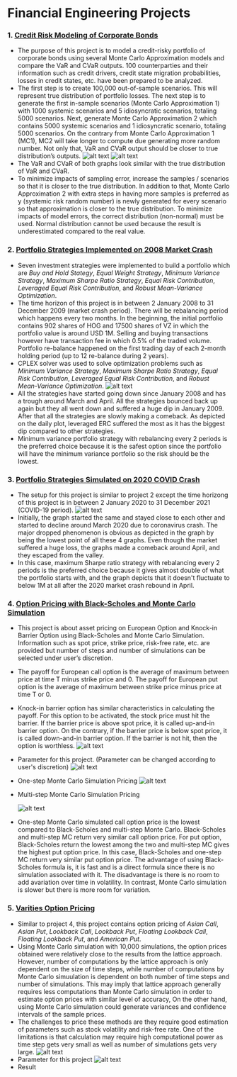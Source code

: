 # Financial Engineering Projects
### 1. [Credit Risk Modeling of Corporate Bonds](https://github.com/fendihalim/fendihalim/blob/main/Financial%20Engineering/credit-risk-modeling)
- The purpose of this project is to model a credit-risky portfolio of corporate bonds using several Monte Carlo Approximation models and compare the VaR and CVaR outputs. 100 counterparties and their information such as credit drivers, credit state migration probabilities, losses in credit states, etc. have been prepared to be analyzed.
- The first step is to create 100,000 out-of-sample scenarios. This will represent true distribution of portfolio losses. The next step is to generate the first in-sample scenarios (Monte Carlo Approximation 1) with 1000 systemic scenarios and 5 idiosyncratic scenarios, totaling 5000 scenarios. Next, generate Monte Carlo Approximation 2 which contains 5000 systemic scenarios and 1 idiosyncratic scenario, totaling 5000 scenarios. On the contrary from Monte Carlo Approximation 1 (MC1), MC2 will take longer to compute due generating more random number. Not only that, VaR and CVaR output should be closer to true distribution’s outputs.
![alt text](https://github.com/fendihalim/fendihalim/blob/main/Financial%20Engineering/images/MC1.png)
![alt text](https://github.com/fendihalim/fendihalim/blob/main/Financial%20Engineering/images/MC2.png)
- The VaR and CVaR of both graphs look similar with the true distribution of VaR and CVaR.
- To minimize impacts of sampling error, increase the samples / scenarios so that it is closer to the true distribution. In addition to that, Monte Carlo Approximation 2 with extra steps in having more samples is preferred as y (systemic risk random number) is newly generated for every scenario so that approximation is closer to the true distribution. To minimize impacts of model errors, the correct distribution (non-normal) must be used. Normal distribution cannot be used because the result is underestimated compared to the real value.
### 2. [Portfolio Strategies Implemented on 2008 Market Crash](https://github.com/fendihalim/fendihalim/blob/main/Financial%20Engineering/financial-optimization-simulation)
- Seven investment strategies were implemented to build a portfolio which are *Buy and Hold Stategy*, *Equal Weight Strategy*, *Minimum Variance Strategy*, *Maximum Sharpe Ratio Strategy*, *Equal Risk Contribution*, *Leveraged Equal Risk Contribution*, and *Robust Mean-Variance Optimization*.
- The time horizon of this project is in between 2 January 2008 to 31 December 2009 (market crash period). There will be rebalancing period which happens every two months. In the beginning, the initial portfolio contains 902 shares of HOG and 17500 shares of VZ in which the portfolio value is around USD 1M. Selling and buying transactions however have transaction fee in which 0.5% of the traded volume. Portfolio re-balance happened on the first trading day of each 2-month holding period (up to 12 re-balance during 2 years).
- CPLEX solver was used to solve optimization problems such as *Minimum Variance Strategy*, *Maximum Sharpe Ratio Strategy*, *Equal Risk Contribution*, *Leveraged Equal Risk Contribution*, and *Robust Mean-Variance Optimization*.
![alt text](https://github.com/fendihalim/fendihalim/blob/main/Financial%20Engineering/images/Daily%20Portfolio%20Value%202008-2009.png)
- All the strategies have started going down since January 2008 and has a trough around March and April. All the strategies bounced back up again but they all went down and suffered a huge dip in January 2009. After that all the strategies are slowly making a comeback. As depicted on the daily plot, leveraged ERC suffered the most as it has the biggest dip compared to other strategies.
- Minimum variance portfolio strategy with rebalancing every 2 periods is the preferred choice because it is the safest option since the portfolio will have the minimum variance portfolio so the risk should be the lowest.
### 3. [Portfolio Strategies Simulated on 2020 COVID Crash](https://github.com/fendihalim/fendihalim/blob/main/Financial%20Engineering/financial-optimization-simulation)
- The setup for this project is similar to project 2 except the time horizong of this project is in between 2 January 2020 to 31 December 2021 (COVID-19 period). 
![alt text](https://github.com/fendihalim/fendihalim/blob/main/Financial%20Engineering/images/Daily%20Portfolio%20Value%202020-2021.png)
- Initially, the graph started the same and stayed close to each other and started to decline around March 2020 due to coronavirus crash. The major dropped phenomenon is obvious as depicted in the graph by being the lowest point of all these 4 graphs. Even though the market suffered a huge loss, the graphs made a comeback around April, and they escaped from the valley. 
- In this case, maximum Sharpe ratio strategy with rebalancing every 2 periods is the preferred choice because it gives almost double of what the portfolio starts with, and the graph depicts that it doesn't fluctuate to below 1M at all after the 2020 market crash rebound in April.
### 4. [Option Pricing with Black-Scholes and Monte Carlo Simulation](https://github.com/fendihalim/fendihalim/blob/main/Financial%20Engineering/option-asset-pricing)
- This project is about asset pricing on European Option and Knock-in Barrier Option using Black-Scholes and Monte Carlo Simulation. Information such as spot price, strike price, risk-free rate, etc. are provided but number of steps and number of simulations can be selected under user’s discretion.
- The payoff for European call option is the average of maximum between price at time T minus strike price and 0. The payoff for European put option is the average of maximum between strike price minus price at time T or 0.
- Knock-in barrier option has similar characteristics in calculating the payoff. For this option to be activated, the stock price must hit the barrier. If the barrier price is above spot price, it is called up-and-in barrier option. On the contrary, if the barrier price is below spot price, it is called down-and-in barrier option. If the barrier is not hit, then the option is worthless.
![alt text](https://github.com/fendihalim/fendihalim/blob/main/Financial%20Engineering/images/parameter.png)
- Parameter for this project. (Parameter can be changed according to user's discretion)
![alt text](https://github.com/fendihalim/fendihalim/blob/main/Financial%20Engineering/images/mc-one-step.png)
- One-step Monte Carlo Simulation Pricing
![alt text](https://github.com/fendihalim/fendihalim/blob/main/Financial%20Engineering/images/mc-multi-step.png)
- Multi-step Monte Carlo Simulation Pricing

  ![alt text](https://github.com/fendihalim/fendihalim/blob/main/Financial%20Engineering/images/mc-black-result.png)
- One-step Monte Carlo simulated call option price is the lowest compared to Black-Scholes and multi-step Monte Carlo. Black-Scholes and multi-step MC return very similar call option price. For put option, Black-Scholes return the lowest among the two and multi-step MC gives the highest put option price. In this case, Black-Scholes and one-step MC return very similar put option price. The advantage of using Black-Scholes formula is, it is fast and is a direct formula since there is no simulation associated with it. The disadvantage is there is no room to add avariation over time in volatility. In contrast, Monte Carlo simulation is slower but there is more room for variation.
### 5. [Varities Option Pricing](https://github.com/fendihalim/fendihalim/blob/main/Financial%20Engineering/option-pricing)
- Similar to project 4, this project contains option pricing of *Asian Call*, *Asian Put*, *Lookback Call*, *Lookback Put*, *Floating Lookback Call*, *Floating Lookback Put*, and *American Put*. 
- Using Monte Carlo simulation with 10,000 simulations, the option prices obtained were relatively close to the results from the lattice approach. However, number of computations by the lattice approach is only dependent on the size of time steps, while number of computations by Monte Carlo simuulation is dependent on both number of time steps and number of simulations. This may imply that lattice approach generally requires less computations than Monte Carlo simulation in order to estimate option prices with similar level of accuracy, On the other hand, using Monte Carlo simulation could generate variances and confidence intervals of the sample prices.
- The challenges to price these methods are they require good estimation of parameters such as stock volatility and risk-free rate. One of the limitations is that calculation may require high computational power as time step gets very small as well as number of simulations gets very large.
![alt text](https://github.com/fendihalim/fendihalim/blob/main/Financial%20Engineering/images/project-5-parameter.png)
- Parameter for this project
![alt text](https://github.com/fendihalim/fendihalim/blob/main/Financial%20Engineering/images/variety-option-pricing-result.png)
- Result
